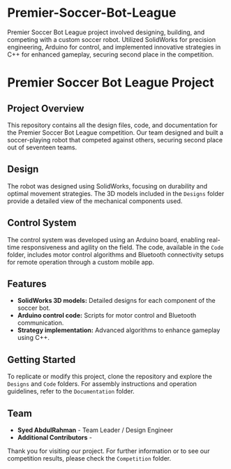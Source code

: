 # Premier-Soccer-Bot-League
Premier Soccer Bot League project involved designing, building, and competing with a custom soccer robot. Utilized SolidWorks for precision engineering, Arduino for control, and implemented innovative strategies in C++ for enhanced gameplay, securing second place in the competition.

# Premier Soccer Bot League Project

## Project Overview
This repository contains all the design files, code, and documentation for the Premier Soccer Bot League competition. Our team designed and built a soccer-playing robot that competed against others, securing second place out of seventeen teams.

## Design
The robot was designed using SolidWorks, focusing on durability and optimal movement strategies. The 3D models included in the `Designs` folder provide a detailed view of the mechanical components used.

## Control System
The control system was developed using an Arduino board, enabling real-time responsiveness and agility on the field. The code, available in the `Code` folder, includes motor control algorithms and Bluetooth connectivity setups for remote operation through a custom mobile app.

## Features
- **SolidWorks 3D models:** Detailed designs for each component of the soccer bot.
- **Arduino control code:** Scripts for motor control and Bluetooth communication.
- **Strategy implementation:** Advanced algorithms to enhance gameplay using C++.

## Getting Started
To replicate or modify this project, clone the repository and explore the `Designs` and `Code` folders. For assembly instructions and operation guidelines, refer to the `Documentation` folder.

## Team
- **Syed AbdulRahman** - Team Leader / Design Engineer
- **Additional Contributors** - 

Thank you for visiting our project. For further information or to see our competition results, please check the `Competition` folder.

